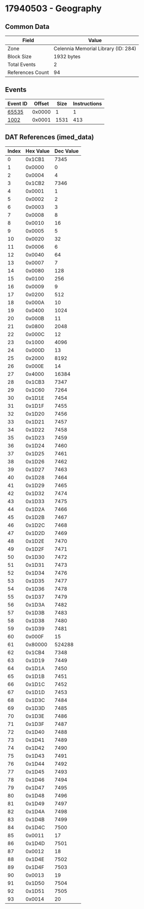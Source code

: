 # 17940503 - Geography

## Common Data

| Field            | Value                               |
|------------------|-------------------------------------|
| Zone             | Celennia Memorial Library (ID: 284) |
| Block Size       | 1932 bytes                          |
| Total Events     | 2                                   |
| References Count | 94                                  |

## Events

| Event ID            | Offset   |   Size |   Instructions |
|---------------------|----------|--------|----------------|
| [65535](./65535.md) | 0x0000   |      1 |              1 |
| [1002](./1002.md)   | 0x0001   |   1531 |            413 |

## DAT References (imed_data)

|   Index | Hex Value   |   Dec Value |
|---------|-------------|-------------|
|       0 | 0x1CB1      |        7345 |
|       1 | 0x0000      |           0 |
|       2 | 0x0004      |           4 |
|       3 | 0x1CB2      |        7346 |
|       4 | 0x0001      |           1 |
|       5 | 0x0002      |           2 |
|       6 | 0x0003      |           3 |
|       7 | 0x0008      |           8 |
|       8 | 0x0010      |          16 |
|       9 | 0x0005      |           5 |
|      10 | 0x0020      |          32 |
|      11 | 0x0006      |           6 |
|      12 | 0x0040      |          64 |
|      13 | 0x0007      |           7 |
|      14 | 0x0080      |         128 |
|      15 | 0x0100      |         256 |
|      16 | 0x0009      |           9 |
|      17 | 0x0200      |         512 |
|      18 | 0x000A      |          10 |
|      19 | 0x0400      |        1024 |
|      20 | 0x000B      |          11 |
|      21 | 0x0800      |        2048 |
|      22 | 0x000C      |          12 |
|      23 | 0x1000      |        4096 |
|      24 | 0x000D      |          13 |
|      25 | 0x2000      |        8192 |
|      26 | 0x000E      |          14 |
|      27 | 0x4000      |       16384 |
|      28 | 0x1CB3      |        7347 |
|      29 | 0x1C60      |        7264 |
|      30 | 0x1D1E      |        7454 |
|      31 | 0x1D1F      |        7455 |
|      32 | 0x1D20      |        7456 |
|      33 | 0x1D21      |        7457 |
|      34 | 0x1D22      |        7458 |
|      35 | 0x1D23      |        7459 |
|      36 | 0x1D24      |        7460 |
|      37 | 0x1D25      |        7461 |
|      38 | 0x1D26      |        7462 |
|      39 | 0x1D27      |        7463 |
|      40 | 0x1D28      |        7464 |
|      41 | 0x1D29      |        7465 |
|      42 | 0x1D32      |        7474 |
|      43 | 0x1D33      |        7475 |
|      44 | 0x1D2A      |        7466 |
|      45 | 0x1D2B      |        7467 |
|      46 | 0x1D2C      |        7468 |
|      47 | 0x1D2D      |        7469 |
|      48 | 0x1D2E      |        7470 |
|      49 | 0x1D2F      |        7471 |
|      50 | 0x1D30      |        7472 |
|      51 | 0x1D31      |        7473 |
|      52 | 0x1D34      |        7476 |
|      53 | 0x1D35      |        7477 |
|      54 | 0x1D36      |        7478 |
|      55 | 0x1D37      |        7479 |
|      56 | 0x1D3A      |        7482 |
|      57 | 0x1D3B      |        7483 |
|      58 | 0x1D38      |        7480 |
|      59 | 0x1D39      |        7481 |
|      60 | 0x000F      |          15 |
|      61 | 0x80000     |      524288 |
|      62 | 0x1CB4      |        7348 |
|      63 | 0x1D19      |        7449 |
|      64 | 0x1D1A      |        7450 |
|      65 | 0x1D1B      |        7451 |
|      66 | 0x1D1C      |        7452 |
|      67 | 0x1D1D      |        7453 |
|      68 | 0x1D3C      |        7484 |
|      69 | 0x1D3D      |        7485 |
|      70 | 0x1D3E      |        7486 |
|      71 | 0x1D3F      |        7487 |
|      72 | 0x1D40      |        7488 |
|      73 | 0x1D41      |        7489 |
|      74 | 0x1D42      |        7490 |
|      75 | 0x1D43      |        7491 |
|      76 | 0x1D44      |        7492 |
|      77 | 0x1D45      |        7493 |
|      78 | 0x1D46      |        7494 |
|      79 | 0x1D47      |        7495 |
|      80 | 0x1D48      |        7496 |
|      81 | 0x1D49      |        7497 |
|      82 | 0x1D4A      |        7498 |
|      83 | 0x1D4B      |        7499 |
|      84 | 0x1D4C      |        7500 |
|      85 | 0x0011      |          17 |
|      86 | 0x1D4D      |        7501 |
|      87 | 0x0012      |          18 |
|      88 | 0x1D4E      |        7502 |
|      89 | 0x1D4F      |        7503 |
|      90 | 0x0013      |          19 |
|      91 | 0x1D50      |        7504 |
|      92 | 0x1D51      |        7505 |
|      93 | 0x0014      |          20 |
